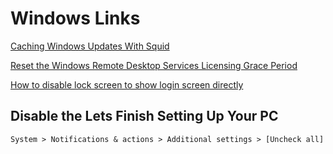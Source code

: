 # Windows Links

[Caching Windows Updates With Squid](https://wiki.squid-cache.org/ConfigExamples/Caching/WindowsUpdates)

[Reset the Windows Remote Desktop Services Licensing Grace Period](https://www.dell.com/support/kbdoc/en-us/000193714/how-to-reset-the-windows-remote-desktop-services-licensing-grace-period)

[How to disable lock screen to show login screen directly](https://answers.microsoft.com/en-us/windows/forum/all/windows-10-how-to-disable-lock-screen-to-show/dc942d66-18cb-44c1-89a0-2a00e66ab76c)

## Disable the Lets Finish Setting Up Your PC

`System > Notifications & actions > Additional settings > [Uncheck all]`
